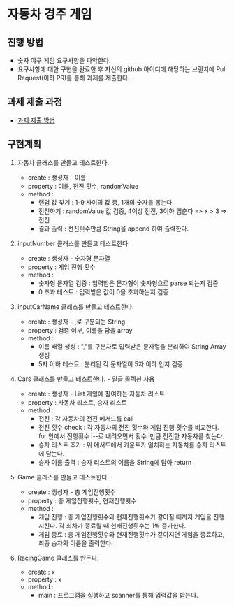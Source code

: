 # 자동차 경주 게임
## 진행 방법
* 숫자 야구 게임 요구사항을 파악한다.
* 요구사항에 대한 구현을 완료한 후 자신의 github 아이디에 해당하는 브랜치에 Pull Request(이하 PR)를 통해 과제를 제출한다.

## 과제 제출 과정
* [과제 제출 방법](https://github.com/next-step/nextstep-docs/tree/master/precourse)

## 구현계획 
1. 자동차 클래스를 만들고 테스트한다. 
    - create : 생성자 - 이름   
    - property : 이름, 전진 횟수, randomValue
    - method : 
        - 랜덤 값 찾기 : 1-9 사이의 값 중, 1개의 숫자를 뽑는다.
        - 전진하기 : randomValue 값 검증, 4이상 전진, 3이하 멈춘다 => x > 3 => 전진     
        - 결과 출력 : 전진횟수만큼 String을 append 하여 출력한다.     
        
2. inputNumber 클래스를 만들고 테스트한다. 
    - create : 생성자 - 숫자형 문자열 
    - property : 게임 진행 횟수 
    - method : 
        - 숫자형 문자열 검증 : 입력받은 문자형이 숫자형으로 parse 되는지 검증 
        - 0 초과 테스트 : 입력받은 값이 0을 초과하는지 검증 
        
3. inputCarName 클래스를 만들고 테스트한다. 
    - create : 생성자 - ,로 구분되는 String 
    - property : 검증 여부, 이름을 담을 array 
    - method : 
        - 이름 배열 생성 : ","를 구분자로 입력받은 문자열을 분리하여 String Array 생성
        - 5자 이하 테스트 : 분리된 각 문자열이 5자 이하 인지 검증
         
4. Cars 클래스를 만들고 테스트한다. - 일급 콜렉션 사용 
    - create : 생성자 - List<Car> 게임에 참여하는 자동차 리스트 
    - property : 자동차 리스트, 승자 리스트 
    - method :
        - 전진 : 각 자동차의 전진 메서드를 call  
        - 전진 횟수 check : 각 자동차의 전진 횟수와 게임 진행 횟수를 비교한다. for 안에서 진행횟수 i--로 내려오면서 횟수 i만큼 전진한 자동차를 찾는다. 
        - 승자 리스트 추가 : 위 메서드에서 카운트가 일치하는 자동차를 승자 리스트에 담는다.
        - 승자 이름 출력 : 승자 리스트의 이름을 String에 담아 return 

5. Game 클래스를 만들고 테스트한다. 
    - create : 생성자 - 총 게임진행횟수
    - property : 총 게임진행횟수, 현재진행횟수
    - method : 
        - 게임 진행 : 총 게임진행횟수와 현재진행횟수가 같아질 때까지 게임을 진행시킨다. 각 회차가 종료될 때 현재진행횟수는 1씩 증가한다.
        - 게임 종료 : 총 게임진행횟수와 현재진행횟수가 같아지면 게임을 종료하고, 최종 승자의 이름을 출력한다.
        
6. RacingGame 클래스를 만든다. 
    - create : x
    - property : x
    - method : 
        - main : 프로그램을 실행하고 scanner를 통해 입력값을 받는다. 
      